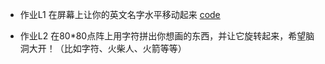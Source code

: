 * 作业L1 在屏幕上让你的英文名字水平移动起来
 [code](https://github.com/TooLate008/compuational_physics_N2013301890048/blob/master/code_0301.md)


* 作业L2 在80*80点阵上用字符拼出你想画的东西，并让它旋转起来，希望脑洞大开！（比如字符、火柴人、火箭等等）
